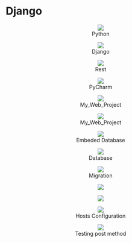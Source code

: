 # Django 

<p align="center">
  <img  src="https://github.com/okansungur/django/blob/main/img/python.png"><br/>
  Python
</p>

<p align="center">
  <img  src="https://github.com/okansungur/django/blob/main/img/django.png"><br/>
  Django
</p>


<p align="center">
  <img  src="https://github.com/okansungur/django/blob/main/img/djangorest.png"><br/>
  Rest
</p>



<p align="center">
  <img  src="https://github.com/okansungur/django/blob/main/img/project1.png"><br/>
  PyCharm
</p>

<p align="center">
  <img  src="https://github.com/okansungur/django/blob/main/img/myfirstapp.png"><br/>
  My_Web_Project
</p>


<p align="center">
  <img  src="https://github.com/okansungur/django/blob/main/img/createmy_web_proj.png"><br/>
  My_Web_Project
</p>

<p align="center">
  <img  src="https://github.com/okansungur/django/blob/main/img/database.png"><br/>
  Embeded Database
</p>


<p align="center">
  <img  src="https://github.com/okansungur/django/blob/main/img/database.png"><br/>
  Database
</p>


<p align="center">
  <img  src="https://github.com/okansungur/django/blob/main/img/django3.png"><br/>
  Migration
</p>


<p align="center">
  <img  src="https://github.com/okansungur/django/blob/main/img/myfirstapp2.png"><br/>
  
</p>



<p align="center">
  <img  src="https://github.com/okansungur/django/blob/main/img/myfirstapp3.png"><br/>
  
</p>



<p align="center">
  <img  src="https://github.com/okansungur/django/blob/main/img/dockerize1.png"><br/>
  Hosts Configuration
</p>





<p align="center">
  <img  src="https://github.com/okansungur/django/blob/main/img/PostMethod.png"><br/>
  Testing post method
</p>


